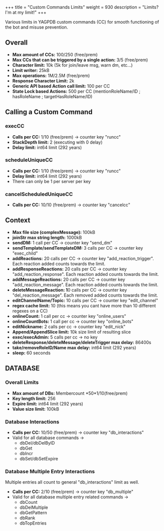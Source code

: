 +++
title = "Custom Commands Limits"
weight = 930
description = "Limits? I'm at my limit!"
+++

Various limits in YAGPDB custom commands (CC) for smooth functioning of the bot and misuse prevention.

## Overall

- **Max amount of CCs:** 100/250 (free/prem)
- **Max CCs that can be triggered by a single action:** 3/5 (free/prem)
- **Character limit:** 10k (5k for join/leave msg, warn dm, etc...)
- **Limit writer:** 25kB
- **Max operations:** 1M/2.5M (free/prem)
- **Response Character Limit:** 2k
- **Generic API based Action call limit:** 100 per CC
- **State Lock based Actions:** 500 per CC (mentionRoleName/ID ; hasRoleName ; targetHasRoleName/ID)

## Calling a Custom Command

### execCC

- **Calls per CC:** 1/10 (free/prem) -> counter key "runcc"
- **StackDepth limit:** 2 (executing with 0 delay)
- **Delay limit:** int64 limit (292 years)

### scheduleUniqueCC

- **Calls per CC:** 1/10 (free/prem) -> counter key "runcc"
- **Delay limit:** int64 limit (292 years)
- There can only be 1 per server per key

### cancelScheduledUniqueCC

- **Calls per CC:** 10/10 (free/prem) -> counter key "cancelcc"

## Context

- **Max file size (complexMessage):** 100kB
- **joinStr max string length:** 1000kB
- **sendDM:** 1 call per CC -> counter key "send\_dm"
- **sendTemplate/sendTemplateDM:** 3 calls per CC -> counter key "exec\_child"
- **addReactions:** 20 calls per CC -> counter key "add\_reaction\_trigger". Each reaction added counts towards the
  limit.
- **addResponseReactions:** 20 calls per CC -> counter key "add\_reaction\_response". Each reaction added counts towards
  the limit.
- **addMessageReactions:** 20 calls per CC -> counter key "add\_reaction\_message". Each reaction added counts towards
  the limit.
- **deleteMessageReaction: 1**0 calls per CC -> counter key "del\_reaction\_message". Each removed added counts towards
  the limit.
- **editChannelName/Topic:** 10 calls per CC -> counter key "edit\_channel"
- **regex cache limit:** 10 (this means you cant have more than 10 different regexes on a CC)
- **onlineCount:** 1 call per cc -> counter key "online\_users"
- **onlineCountBots:** 1 call per cc -> counter key "online\_bots"
- **editNickname:** 2 calls per cc -> counter key "edit\_nick"
- **Append/AppendSlice limit:** 10k size limit of resulting slice
- **exec/execAdmin:** 5 calls per cc -> no key
- **deleteResponse/deleteMessage/deleteTrigger max delay:** 86400s
- **take/removeRoleID/Name max delay:** int64 limit (292 years)
- **sleep:** 60 seconds

## DATABASE

### Overall Limits

- **Max amount of DBs:** Membercount \*50\*1/10(free/prem)
- **Key length limit:** 256
- **Expire limit:** int64 limit (292 years)
- **Value size limit:** 100kB

### Database Interactions

- **Calls per CC:** 10/50 (free/prem) -> counter key "db\_interactions"
- Valid for all database commands ->
   - dbDel/dbDelByID
   - dbGet
   - dbIncr
   - dbSet/dbSetExpire

### Database Multiple Entry Interactions

Multiple entries all count to general "db\_interactions" limit as well.

- **Calls per CC:** 2/10 (free/prem) -> counter key "db\_multiple"
- Valid for all database multiple entry related commands ->
   - dbCount
   - dbDelMultiple
   - dbGetPattern
   - dbRank
   - dbTopEntries
